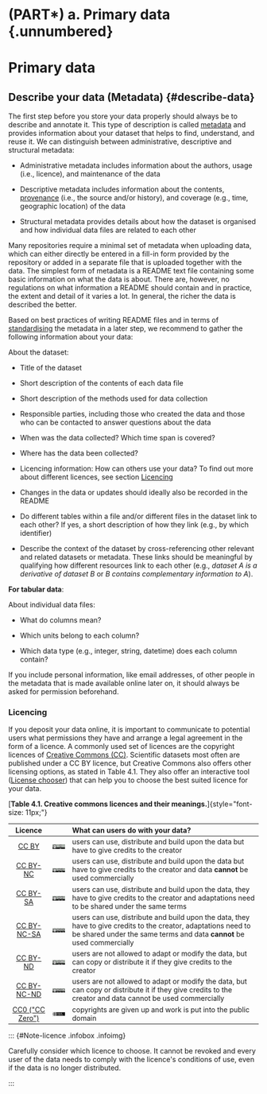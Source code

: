 # (PART\*) a. Primary data {.unnumbered}

# Primary data 

## Describe your data (Metadata) {#describe-data}

The first step before you store your data properly should always be to describe and annotate it. This type of description is called [metadata](#metadata) and provides information about your dataset that helps to find, understand, and reuse it. We can distinguish between administrative, descriptive and structural metadata:

- Administrative metadata includes information about the authors, usage (i.e., licence), and maintenance of the data

- Descriptive metadata includes information about the contents, [provenance](#provenance) (i.e., the source and/or history), and coverage (e.g., time, geographic location) of the data

- Structural metadata provides details about how the dataset is organised and how individual data files are related to each other

Many repositories require a minimal set of metadata when uploading data, which can either directly be entered in a fill-in form provided by the repository or added in a separate file that is uploaded together with the data. The simplest form of metadata is a README text file containing some basic information on what the data is about. There are, however, no regulations on what information a README should contain and in practice, the extent and detail of it varies a lot. In general, the richer the data is described the better. 

Based on best practices of writing README files and in terms of [standardising](#standardise) the metadata in a later step, we recommend to gather the following information about your data:

About the dataset: 
 
-   Title of the dataset

-   Short description of the contents of each data file

-   Short description of the methods used for data collection

-   Responsible parties, including those who created the data and those who can be contacted to answer questions about the data

-   When was the data collected? Which time span is covered?

-   Where has the data been collected?

-   Licencing information: How can others use your data? To find out more about different licences, see section [Licencing](#Licencing)

-   Changes in the data or updates should ideally also be recorded in the README

- Do different tables within a file and/or different files in the dataset link to each other? If yes, a short description of how they link (e.g., by which identifier)

- Describe the context of the dataset by cross-referencing other relevant and related datasets or metadata. These links should be meaningful by qualifying how different resources link to each other (e.g., *dataset A is a derivative of dataset B* or *B contains complementary information to A*).

**For tabular data**:

About individual data files:

-   What do columns mean?

-   Which units belong to each column?

- Which data type (e.g., integer, string, datetime) does each column contain?

If you include personal information, like email addresses, of other people in the metadata that is made available online later on, it should always be asked for permission beforehand.

### Licencing

If you deposit your data online, it is important to communicate to potential users what permissions they have and arrange a legal agreement in the form of a licence. A commonly used set of licences are the copyright licences of [Creative Commons (CC)](https://creativecommons.org/share-your-work/cclicenses/). Scientific datasets most often are published under a CC BY licence, but Creative Commons also offers other licensing options, as stated in Table 4.1. They also offer an interactive tool ([License chooser](https://chooser-beta.creativecommons.org/)) that can help you to choose the best suited licence for your data.

[**Table 4.1. Creative commons licences and their meanings.**]{style="font-size: 11px;"}

|                                Licence                                |                                                                                   | What can users do with your data?                                                                                                                                                        |
|:-------------------:|:-----------------:|:--------------------------------|
|         [CC BY](https://creativecommons.org/licenses/by/4.0/)         |       [<img src="images/CCBY_logo.png" width="100"/>](images/CCBY_logo.png)       | users can use, distribute and build upon the data but have to give credits to the creator                                                                                                |
|      [CC BY-NC](https://creativecommons.org/licenses/by-nc/4.0/)      |    [<img src="images/CCBY-NC_logo.png" width="100"/>](images/CCBY-NC_logo.png)    | users can use, distribute and build upon the data but have to give credits to the creator and data **cannot** be used commercially                                                       |
|      [CC BY-SA](https://creativecommons.org/licenses/by-sa/4.0/)      |    [<img src="images/CCBY-SA_logo.png" width="100"/>](images/CCBY-SA_logo.png)    | users can use, distribute and build upon the data, they have to give credits to the creator and adaptations need to be shared under the same terms                                       |
|   [CC BY-NC-SA](https://creativecommons.org/licenses/by-nc-sa/4.0/)   | [<img src="images/CCBY-NC-SA_logo.png" width="100"/>](images/CCBY-NC-SA_logo.png) | users can use, distribute and build upon the data, they have to give credits to the creator, adaptations need to be shared under the same terms and data **cannot** be used commercially |
|      [CC BY-ND](https://creativecommons.org/licenses/by-nd/4.0/)      |    [<img src="images/CCBY-ND_logo.png" width="100"/>](images/CCBY-ND_logo.png)    | users are not allowed to adapt or modify the data, but can copy or distribute it if they give credits to the creator                                                                     |
|   [CC BY-NC-ND](https://creativecommons.org/licenses/by-nc-nd/4.0/)   | [<img src="images/CCBY-NC-ND_logo.png" width="100"/>](images/CCBY-NC-ND_logo.png) | users are not allowed to adapt or modify the data, but can copy or distribute it if they give credits to the creator and data cannot be used commercially                                |
| [CC0 ("CC Zero")](https://creativecommons.org/publicdomain/zero/1.0/) |    [<img src="images/CC-Zero_logo.png" width="100"/>](images/CC-Zero_logo.png)    | copyrights are given up and work is put into the public domain                                                                                                                           |

::: {#Note-licence .infobox .infoimg} 

Carefully consider which licence to choose. It cannot be revoked and every user of the data needs to comply with the licence's conditions of use, even if the data is no longer distributed.

:::
